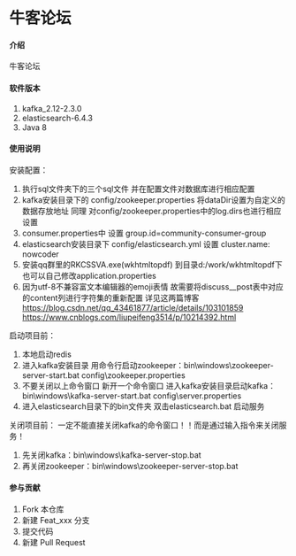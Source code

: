 # 牛客论坛

#### 介绍
牛客论坛



#### 软件版本

1.  kafka_2.12-2.3.0
2.  elasticsearch-6.4.3
3.  Java 8

#### 使用说明
安装配置：

1. 执行sql文件夹下的三个sql文件 并在配置文件对数据库进行相应配置
2. kafka安装目录下的 config/zookeeper.properties 将dataDir设置为自定义的数据存放地址
     同理 对config/zookeeper.properties中的log.dirs也进行相应设置
3. consumer.properties中 设置 group.id=community-consumer-group
4. elasticsearch安装目录下 config/elasticsearch.yml 设置  cluster.name: nowcoder
5. 安装qq群里的RKCSSVA.exe(wkhtmltopdf) 到目录d:/work/wkhtmltopdf下 也可以自己修改application.properties
6. 因为utf-8不兼容富文本编辑器的emoji表情 故需要将discuss__post表中对应的content列进行字符集的重新配置 
    详见这两篇博客 https://blog.csdn.net/qq_43461877/article/details/103101859    
                             https://www.cnblogs.com/liupeifeng3514/p/10214392.html

启动项目前：
1.  本地启动redis
2.  进入kafka安装目录 用命令行启动zookeeper：bin\windows\zookeeper-server-start.bat config\zookeeper.properties
3.  不要关闭以上命令窗口 新开一个命令窗口 进入kafka安装目录启动kafka：bin\windows\kafka-server-start.bat config\server.properties
4.  进入elasticsearch目录下的bin文件夹 双击elasticsearch.bat 启动服务

关闭项目前：
 一定不能直接关闭kafka的命令窗口！！而是通过输入指令来关闭服务！
1.  先关闭kafka：bin\windows\kafka-server-stop.bat
2.  再关闭zookeeper：bin\windows\zookeeper-server-stop.bat


#### 参与贡献

1.  Fork 本仓库
2.  新建 Feat_xxx 分支
3.  提交代码
4.  新建 Pull Request




